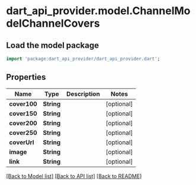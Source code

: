# dart_api_provider.model.ChannelModelChannelCovers

## Load the model package
```dart
import 'package:dart_api_provider/dart_api_provider.dart';
```

## Properties
Name | Type | Description | Notes
------------ | ------------- | ------------- | -------------
**cover100** | **String** |  | [optional] 
**cover150** | **String** |  | [optional] 
**cover200** | **String** |  | [optional] 
**cover250** | **String** |  | [optional] 
**coverUrl** | **String** |  | [optional] 
**image** | **String** |  | [optional] 
**link** | **String** |  | [optional] 

[[Back to Model list]](../README.md#documentation-for-models) [[Back to API list]](../README.md#documentation-for-api-endpoints) [[Back to README]](../README.md)


